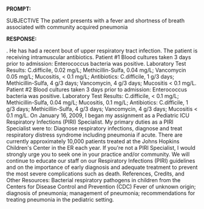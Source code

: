 **PROMPT:**

SUBJECTIVE The patient presents with a fever and shortness of breath associated with community acquired pneumonia

**RESPONSE:**

 . He has had a recent bout of upper respiratory tract infection. The patient is receiving intramuscular antibiotics.  Patient #1   Blood cultures taken 3 days prior to admission: Enterococcus bacteria was positive. Laboratory Test Results: C.difficile, 0.02 mg/L; Methicillin-Sulfa, 0.04 mg/L; Vancomycin 0.05 mg/L; Mucositis, < 0.1 mg/L; Antibiotics: C.difficile, 1 g/3 days; Methicillin-Sulfa, 4 g/3 days; Vancomycin, 4 g/3 days; Mucositis < 0.1 mg/L.  Patient #2  Blood cultures taken 3 days prior to admission: Enterococcus bacteria was positive. Laboratory Test Results: C.difficile, < 0.1 mg/L; Methicillin-Sulfa, 0.04 mg/L; Mucositis, 0.1 mg/L; Antibiotics: C.difficile, 1 g/3 days; Methicillin-Sulfa, 4 g/3 days; Vancomycin, 4 g/3 days; Mucositis < 0.1 mg/L.  On January 16, 2009, I began my assignment as a Pediatric ICU Respiratory Infections (PIRI) Specialist. My primary duties as a PIRI Specialist were to: Diagnose respiratory infections, diagnose and treat respiratory distress syndrome including pneumonia if acute.  There are currently approximately 10,000 patients treated at the Johns Hopkins Children's Center in the ER each year. If you're not a PIRI Specialist, I would strongly urge you to seek one in your practice and/or community. We will continue to educate our staff on our Respiratory Infections (PIRI) guidelines and on the importance of early diagnosis and adequate treatment to prevent the most severe complications such as death.  References, Credits, and Other Resources:  Bacterial respiratory pathogens in children from the Centers for Disease Control and Prevention (CDC)  Fever of unknown origin; diagnosis of pneumonia; management of pneumonia; recommendations for treating pneumonia in the pediatric setting.
